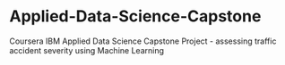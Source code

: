 # Applied-Data-Science-Capstone
Coursera IBM Applied Data Science Capstone Project - assessing traffic accident severity using Machine Learning
